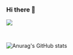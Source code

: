 ### Hi there 👋

<!--
**kwonboryong/kwonboryong** is a ✨ _special_ ✨ repository because its `README.md` (this file) appears on your GitHub profile.

Here are some ideas to get you started:

🔭 I’m currently working on ...
- 🌱 I’m currently learning ...
- 👯 I’m looking to collaborate on ...
- 🤔 I’m looking for help with ...
- 💬 Ask me about ...
- 📫 How to reach me: ...
- 😄 Pronouns: ...
- ⚡ Fun fact: ...
-->

<a href="https://velog.io/@kwonboryong/posts" target="_blank"><img src="https://img.shields.io/badge/Velog-#ffedec?style=for-the-badge&logo=Velog&logoColor=#ffedec"/></a>

<br/>

![Anurag's GitHub stats](https://github-readme-stats.vercel.app/api?username=kwonboryong&show_icons=true&theme=radical)
